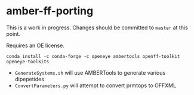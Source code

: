 # amber-ff-porting

This is a work in progress. Changes should be committed to `master` at this point.

Requires an OE license.

`conda install -c conda-forge -c openeye ambertools openff-toolkit openeye-toolkits`

* `GenerateSystems.sh` will use AMBERTools to generate various dipepetides
* `ConvertParameters.py` will attempt to convert prmtops to OFFXML
